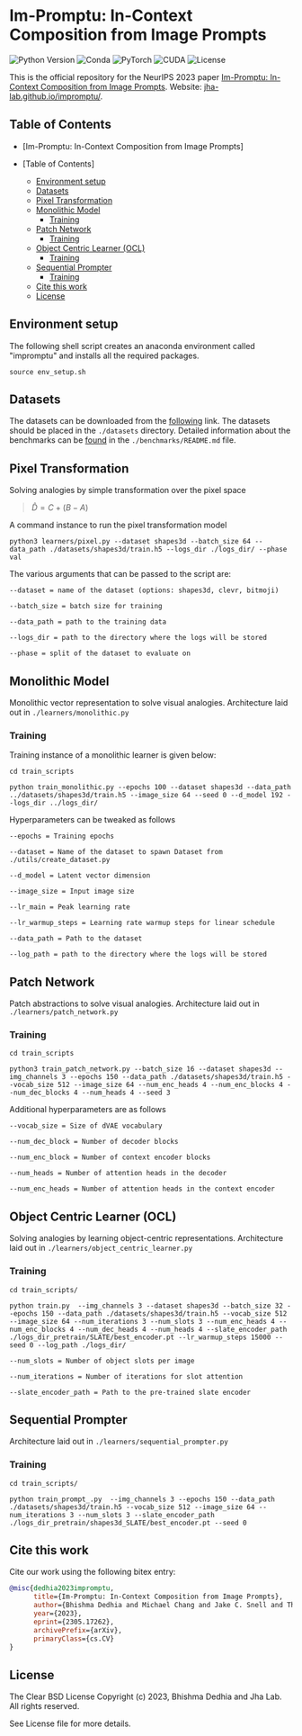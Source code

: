 #  Im-Promptu: In-Context Composition from Image Prompts

![Python Version](https://img.shields.io/badge/python-v3.6%20%7C%20v3.7%20%7C%20v3.8-blue)
![Conda](https://img.shields.io/badge/conda%7Cconda--forge-v4.8.3-blue)
![PyTorch](https://img.shields.io/badge/pytorch-v1.8.1-e74a2b)
![CUDA](https://img.shields.io/badge/cuda-v11.1.1-76b900)
![License](https://img.shields.io/badge/license-Clear%20BSD-green)



This is the official repository for the NeurIPS 2023 paper [Im-Promptu: In-Context Composition from Image Prompts](https://arxiv.org/abs/2305.17262). Website: [jha-lab.github.io/impromptu/](https://jha-lab.github.io/impromptu/).
## Table of Contents
- [Im-Promptu: In-Context Composition from Image Prompts]

- [Table of Contents]
  - [Environment setup](#environment-setup)
  - [Datasets](#datasets)
  - [Pixel Transformation](#pixel-transformation)
  - [Monolithic Model](#monolithic-model)
    - [Training](#training)
  - [Patch Network](#patch-network)
    - [Training](#training-1)
  - [Object Centric Learner (OCL)](#object-centric-learner-ocl)
    - [Training](#training-2)
  - [Sequential Prompter](#sequential-prompter)
    - [Training](#training-3)
  - [Cite this work](#cite-this-work)
  - [License](#license)
## Environment setup

The following shell script creates an anaconda environment called "impromptu" and installs all the required packages. 
```shell
source env_setup.sh
```

## Datasets

The datasets can be downloaded from the [following](https://drive.google.com/drive/folders/1bc3gOTfqTyZoWlrXSqOPd-XYGggeuhyR?usp=sharing) link. The datasets should be placed in the `./datasets` directory. Detailed information about the benchmarks can be [found](./benchmarks/) in the `./benchmarks/README.md` file.

## Pixel Transformation

Solving analogies by simple transformation over the pixel space 
> $\hat{D} = C+ (B-A)$

A command instance to run the pixel transformation model
```shell
python3 learners/pixel.py --dataset shapes3d --batch_size 64 --data_path ./datasets/shapes3d/train.h5 --logs_dir ./logs_dir/ --phase val
```

The various arguments that can be passed to the script are:
```shell
--dataset = name of the dataset (options: shapes3d, clevr, bitmoji)

--batch_size = batch size for training

--data_path = path to the training data

--logs_dir = path to the directory where the logs will be stored

--phase = split of the dataset to evaluate on
```

## Monolithic Model

Monolithic vector representation to solve visual analogies. Architecture laid out in `./learners/monolithic.py`



### Training

Training instance of a monolithic learner is given below:

```
cd train_scripts

python train_monolithic.py --epochs 100 --dataset shapes3d --data_path ../datasets/shapes3d/train.h5 --image_size 64 --seed 0 --d_model 192 --logs_dir ../logs_dir/

```
Hyperparameters can be tweaked as follows
```
--epochs = Training epochs

--dataset = Name of the dataset to spawn Dataset from ./utils/create_dataset.py

--d_model = Latent vector dimension

--image_size = Input image size

--lr_main = Peak learning rate

--lr_warmup_steps = Learning rate warmup steps for linear schedule

--data_path = Path to the dataset

--log_path = path to the directory where the logs will be stored

```



## Patch Network

Patch abstractions to solve visual analogies. Architecture laid out in `./learners/patch_network.py`

### Training

```
cd train_scripts

python3 train_patch_network.py --batch_size 16 --dataset shapes3d --img_channels 3 --epochs 150 --data_path ./datasets/shapes3d/train.h5 --vocab_size 512 --image_size 64 --num_enc_heads 4 --num_enc_blocks 4 --num_dec_blocks 4 --num_heads 4 --seed 3
```
Additional hyperparameters are as follows
```shell
--vocab_size = Size of dVAE vocabulary

--num_dec_block = Number of decoder blocks

--num_enc_block = Number of context encoder blocks

--num_heads = Number of attention heads in the decoder

--num_enc_heads = Number of attention heads in the context encoder
```


## Object Centric Learner (OCL)
Solving analogies by learning object-centric representations. Architecture laid out in `./learners/object_centric_learner.py`

### Training

```
cd train_scripts/

python train.py  --img_channels 3 --dataset shapes3d --batch_size 32 --epochs 150 --data_path ./datasets/shapes3d/train.h5 --vocab_size 512 --image_size 64 --num_iterations 3 --num_slots 3 --num_enc_heads 4 --num_enc_blocks 4 --num_dec_heads 4 --num_heads 4 --slate_encoder_path ./logs_dir_pretrain/SLATE/best_encoder.pt --lr_warmup_steps 15000 --seed 0 --log_path ./logs_dir/
```

```
--num_slots = Number of object slots per image

--num_iterations = Number of iterations for slot attention

--slate_encoder_path = Path to the pre-trained slate encoder
```

## Sequential Prompter
Architecture laid out in `./learners/sequential_prompter.py`

### Training

```
cd train_scripts/

python train_prompt_.py  --img_channels 3 --epochs 150 --data_path ./datasets/shapes3d/train.h5 --vocab_size 512 --image_size 64 --num_iterations 3 --num_slots 3 --slate_encoder_path ./logs_dir_pretrain/shapes3d_SLATE/best_encoder.pt --seed 0
```


## Cite this work

Cite our work using the following bitex entry:
```bibtex
@misc{dedhia2023impromptu,
      title={Im-Promptu: In-Context Composition from Image Prompts}, 
      author={Bhishma Dedhia and Michael Chang and Jake C. Snell and Thomas L. Griffiths and Niraj K. Jha},
      year={2023},
      eprint={2305.17262},
      archivePrefix={arXiv},
      primaryClass={cs.CV}
}
```

## License

The Clear BSD License
Copyright (c) 2023, Bhishma Dedhia and Jha Lab.
All rights reserved.

See License file for more details.